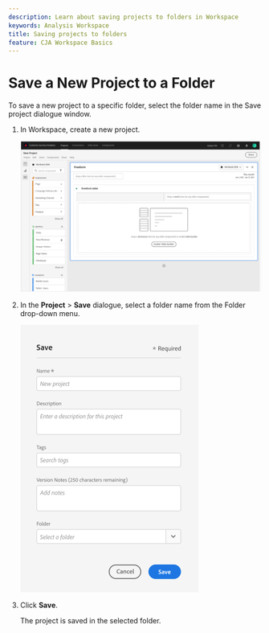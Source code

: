 ```yaml
---
description: Learn about saving projects to folders in Workspace
keywords: Analysis Workspace
title: Saving projects to folders
feature: CJA Workspace Basics
---
```


# Save a New Project to a Folder

To save a new project to a specific folder, select the folder name in
the Save project dialogue window.

1.  In Workspace, create a new project.

    ![](/help/analysis-workspace/build-workspace-project/assets/save-to-folder1.png)

1.  In the **Project** > **Save** dialogue, select a folder name from
    the Folder drop-down menu.

    ![](/help/analysis-workspace/build-workspace-project/assets/save-to-folder2.png)

1.  Click **Save**.

    The project is saved in the selected folder.
